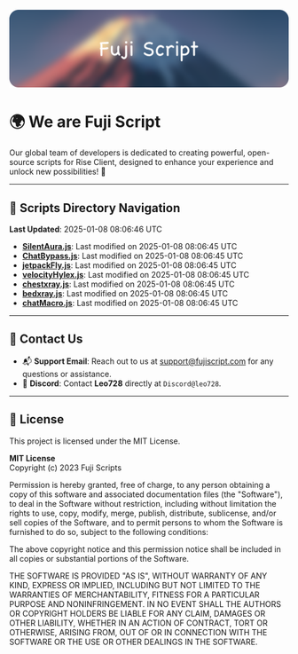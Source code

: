 ![Banner](.github/b.webp)

# 🌍 **We are Fuji Script**

Our global team of developers is dedicated to creating powerful, open-source scripts for Rise Client, designed to enhance your experience and unlock new possibilities! 🌟

---
<!-- SCRIPTS_NAVIGATION_START -->
## 📂 **Scripts Directory Navigation**

**Last Updated**: 2025-01-08 08:06:46 UTC

- **[SilentAura.js](scripts/SilentAura.js)**: Last modified on 2025-01-08 08:06:45 UTC
- **[ChatBypass.js](scripts/ChatBypass.js)**: Last modified on 2025-01-08 08:06:45 UTC
- **[jetpackFly.js](scripts/jetpackFly.js)**: Last modified on 2025-01-08 08:06:45 UTC
- **[velocityHylex.js](scripts/velocityHylex.js)**: Last modified on 2025-01-08 08:06:45 UTC
- **[chestxray.js](scripts/chestxray.js)**: Last modified on 2025-01-08 08:06:45 UTC
- **[bedxray.js](scripts/bedxray.js)**: Last modified on 2025-01-08 08:06:45 UTC
- **[chatMacro.js](scripts/chatMacro.js)**: Last modified on 2025-01-08 08:06:45 UTC

<!-- SCRIPTS_NAVIGATION_END -->

---

## 💬 **Contact Us**  
- 📬 **Support Email**: Reach out to us at [support@fujiscript.com](mailto:support@fujiscript.com) for any questions or assistance.  
- 💬 **Discord**: Contact **Leo728** directly at `Discord@leo728`.

---

## 📜 **License**

This project is licensed under the MIT License.  

**MIT License**  
Copyright (c) 2023 Fuji Scripts  

Permission is hereby granted, free of charge, to any person obtaining a copy of this software and associated documentation files (the "Software"), to deal in the Software without restriction, including without limitation the rights to use, copy, modify, merge, publish, distribute, sublicense, and/or sell copies of the Software, and to permit persons to whom the Software is furnished to do so, subject to the following conditions:  

The above copyright notice and this permission notice shall be included in all copies or substantial portions of the Software.  

THE SOFTWARE IS PROVIDED "AS IS", WITHOUT WARRANTY OF ANY KIND, EXPRESS OR IMPLIED, INCLUDING BUT NOT LIMITED TO THE WARRANTIES OF MERCHANTABILITY, FITNESS FOR A PARTICULAR PURPOSE AND NONINFRINGEMENT. IN NO EVENT SHALL THE AUTHORS OR COPYRIGHT HOLDERS BE LIABLE FOR ANY CLAIM, DAMAGES OR OTHER LIABILITY, WHETHER IN AN ACTION OF CONTRACT, TORT OR OTHERWISE, ARISING FROM, OUT OF OR IN CONNECTION WITH THE SOFTWARE OR THE USE OR OTHER DEALINGS IN THE SOFTWARE.  

